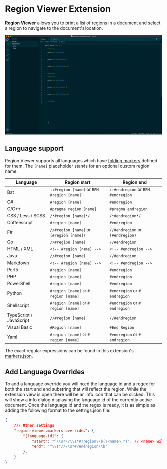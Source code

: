 # Region Viewer Extension

__Region Viewer__ allows you to print a list of regions in a document and select a region to navigate to the document's location.

![Preview](images/preview.gif)

## Language support

Region Viewer supports all languages which have [folding markers](https://code.visualstudio.com/docs/editor/codebasics#_folding) defined for them. The `[name]` placeholder stands for an optional custom region name.

| Language | Region start | Region end |
| --- | --- | --- |
Bat|`::#region [name]` or `REM #region [name]`|`::#endregion` or `REM #endregion`
C#|`#region [name]`|`#endregion`
C/C++|`#pragma region [name]`|`#pragma endregion`
CSS / Less / SCSS|`/*#region [name]*/`|`/*#endregion*/`
Coffeescript|`#region [name]`|`#endregion`
F#|`//#region [name]` or `(#region [name])`|`//#endregion` or `(#endregion)`
Go|`//#region [name]` |`//#endregion`
HTML / XML|`<!-- #region [name] -->`|`<!-- #endregion -->`
Java|`//#region [name]`|`//#endregion`
Markdown|`<!-- #region [name] -->`|`<!-- #endregion -->`
Perl5|`#region [name]`|`#endregion`
PHP|`#region [name]`|`#endregion`
PowerShell|`#region [name]`|`#endregion`
Python |`#region [name]` or `# region [name]`|`#endregion` or `# endregion`
Shellscript |`#region [name]` or `# region [name]`|`#endregion` or `# endregion`
TypeScript / JavaScript|`//#region [name]` |`//#endregion`
Visual Basic|`#Region [name]`|`#End Region`
Yaml|`#region [name]` or `# region [name]`|`#endregion` or `# endregion`

The exact regular expressions can be found in this extension's [markers.json](./src/markers.json).

## Add Language Overrides
To add a language override you will need the language id and a regex for both the start and end substring that will reflect the region.
While the extension view is open there will be an info icon that can be clicked. This will show a info dialog displaying the language id of the currently active document.
Once the language id and the regex is ready, it is as simple as adding the following format to the settings.json file:

```json
{
    /// Other settings
    "region-viewer.markers-overrides": {
        "[language-id]": {
            "start": "^\\s*//\\s*#?region\\b(?<name>.*)", // <name> will be used to to give the region a name
            "end": "^\\s*//\\s*#?endregion\\b"
        },
    }
}
```